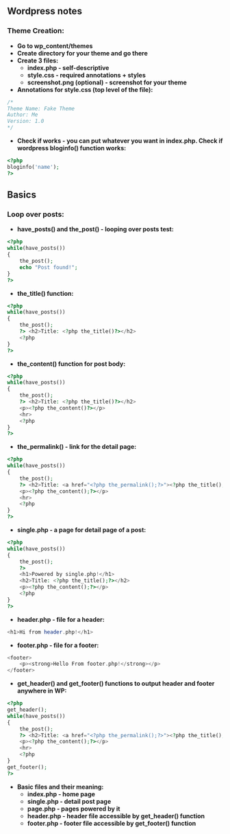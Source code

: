 ## Wordpress notes
### Theme Creation:
- **Go to wp_content/themes**
- **Create directory for your theme and go there**
- **Create 3 files:**
    - **index.php - self-descriptive**
    - **style.css - required annotations + styles**
    - **screenshot.png (optional) - screenshot for your theme**
- **Annotations for style.css (top level of the file):**
```css
/* 
Theme Name: Fake Theme
Author: Me
Version: 1.0
*/
```
- **Check if works - you can put whatever you want in index.php. Check if wordpress bloginfo() function works:**
```php
<?php
bloginfo('name');
?>
```
## Basics
### Loop over posts:
- **have_posts() and the_post() - looping over posts test:**
```php
<?php
while(have_posts())
{
    the_post(); 
    echo "Post found!";
}
?>
```
- **the_title() function:**
```php
<?php
while(have_posts())
{
    the_post(); 
    ?> <h2>Title: <?php the_title()?></h2>
    <?php
}
?>
```
- **the_content() function for post body:**
```php
<?php
while(have_posts())
{
    the_post(); 
    ?> <h2>Title: <?php the_title()?></h2>
    <p><?php the_content()?></p>
    <hr>
    <?php
}
?>
```
- **the_permalink() - link for the detail page:**
```php
<?php
while(have_posts())
{
    the_post(); 
    ?> <h2>Title: <a href="<?php the_permalink();?>"><?php the_title();?></a></h2>
    <p><?php the_content();?></p>
    <hr>
    <?php
}
?>
```
- **single.php - a page for detail page of a post:**
```php
<?php
while(have_posts())
{
    the_post(); 
    ?> 
    <h1>Powered by single.php!</h1>
    <h2>Title: <?php the_title();?></h2>
    <p><?php the_content();?></p>
    <?php
}
?>
```
- **header.php - file for a header:**
```php
<h1>Hi from header.php!</h1>
```
- **footer.php - file for a footer:**
```php
<footer>
    <p><strong>Hello From footer.php!</strong></p>
</footer>
```
- **get_header() and get_footer() functions to output header and footer anywhere in WP:**
```php
<?php
get_header();
while(have_posts())
{
    the_post(); 
    ?> <h2>Title: <a href="<?php the_permalink();?>"><?php the_title();?></a></h2>
    <p><?php the_content();?></p>
    <hr>
    <?php
}
get_footer();
?>
```
- **Basic files and their meaning:**
    - **index.php - home page**
    - **single.php - detail post page**
    - **page.php - pages powered by it**
    - **header.php - header file accessible by get_header() function**
    - **footer.php - footer file accessible by get_footer() function**